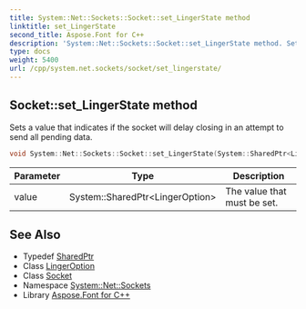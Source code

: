 ```yaml
---
title: System::Net::Sockets::Socket::set_LingerState method
linktitle: set_LingerState
second_title: Aspose.Font for C++
description: 'System::Net::Sockets::Socket::set_LingerState method. Sets a value that indicates if the socket will delay closing in an attempt to send all pending data in C++.'
type: docs
weight: 5400
url: /cpp/system.net.sockets/socket/set_lingerstate/
---
```

## Socket::set_LingerState method


Sets a value that indicates if the socket will delay closing in an attempt to send all pending data.

```cpp
void System::Net::Sockets::Socket::set_LingerState(System::SharedPtr<LingerOption> value)
```


| Parameter | Type | Description |
| --- | --- | --- |
| value | System::SharedPtr\<LingerOption\> | The value that must be set. |

## See Also

* Typedef [SharedPtr](../../../system/sharedptr/)
* Class [LingerOption](../../lingeroption/)
* Class [Socket](../)
* Namespace [System::Net::Sockets](../../)
* Library [Aspose.Font for C++](../../../)

